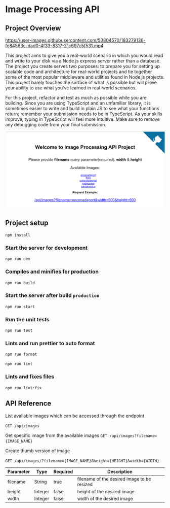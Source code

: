 # Image Processing API

## Project Overview



https://user-images.githubusercontent.com/53804570/183279136-fe84563c-dad0-4f33-8317-21c697c5f531.mp4



This project aims to give you a real-world scenario in which you would read and write to your disk via a Node.js express server rather than a database. The project you create serves two purposes: to prepare you for setting up scalable code and architecture for real-world projects and tie together some of the most popular middleware and utilities found in Node.js projects. This project barely touches the surface of what is possible but will prove your ability to use what you’ve learned in real-world scenarios.

For this project, refactor and test as much as possible while you are building. Since you are using TypeScript and an unfamiliar library, it is sometimes easier to write and build in plain JS to see what your functions return; remember your submission needs to be in TypeScript. As your skills improve, typing in TypeScript will feel more intuitive. Make sure to remove any debugging code from your final submission.

<div align='center'>
    <img src='readme_files/preview.png' alt='Site Preview' />
</div>

## Project setup
```
npm install
```

### Start the server for development
```
npm run dev
```

### Compiles and minifies for production
```
npm run build
```

### Start the server after build `production`
```
npm run start
```

### Run the unit tests
```
npm run test
```

### Lints and run prettier to auto format
```
npm run format
```
```
npm run lint
```

### Lints and fixes files
```
npm run lint:fix
```


## API Reference

List available images which can be accessed through the endpoint

```GET /api/images```

Get specific image from the available images
```GET /api/images?filename={IMAGE_NAME}```


Create thumb version of image

```GET /api/images/?filename={IMAGE_NAME}&height={HEIGHT}&width={WIDTH}```

| Parameter | Type    | Required | Description                                 |
|-----------|---------|----------|---------------------------------------------|
| filename  | String  | true     | filename of the desired image to be resized |
| height    | Integer | false    | height of the desired image                 |
| width     | Integer | false    | width of the desired image                  |
